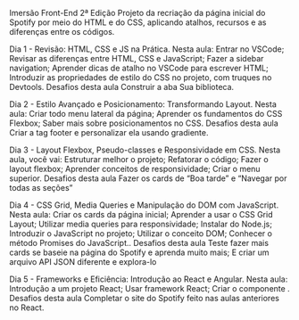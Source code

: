 Imersão Front-End 2ª Edição
Projeto da recriação da página inicial do Spotify por meio do HTML e do CSS, aplicando atalhos, recursos e as diferenças entre os códigos.

Dia 1 - Revisão: HTML, CSS e JS na Prática.
Nesta aula:
Entrar no VSCode;
Revisar as diferenças entre HTML, CSS e JavaScript;
Fazer a sidebar navigation;
Aprender dicas de atalho no VSCode para escrever HTML;
Introduzir as propriedades de estilo do CSS no projeto, com truques no Devtools.
Desafios desta aula
Construir a aba Sua biblioteca.



Dia 2 - Estilo Avançado e Posicionamento: Transformando Layout.
Nesta aula:
Criar todo menu lateral da página;
Aprender os fundamentos do CSS Flexbox;
Saber mais sobre posicionamentos no CSS.
Desafios desta aula
Criar a tag footer e personalizar ela usando gradiente.



Dia 3 - Layout Flexbox, Pseudo-classes e Responsividade em CSS.
Nesta aula, você vai:
Estruturar melhor o projeto;
Refatorar o código;
Fazer o layout flexbox;
Aprender conceitos de responsividade;
Criar o menu superior.
Desafios desta aula
Fazer os cards de “Boa tarde” e “Navegar por todas as seções”



Dia 4 - CSS Grid, Media Queries e Manipulação do DOM com JavaScript.
Nesta aula:
Criar os cards da página inicial;
Aprender a usar o CSS Grid Layout;
Utilizar media queries para responsividade;
Instalar do Node.js;
Introduzir o JavaScript no projeto;
Utilizar o conceito DOM;
Conhecer o método Promises do JavaScript..
Desafios desta aula
Teste fazer mais cards se baseie na página do Spotify e aprenda muito mais; E criar um arquivo API JSON diferente e explora-lo



Dia 5 - Frameworks e Eficiência: Introdução ao React e Angular.
Nesta aula:
Introdução a um projeto React;
Usar framework React;
Criar o componente .
Desafios desta aula
Completar o site do Spotify feito nas aulas anteriores no React.


